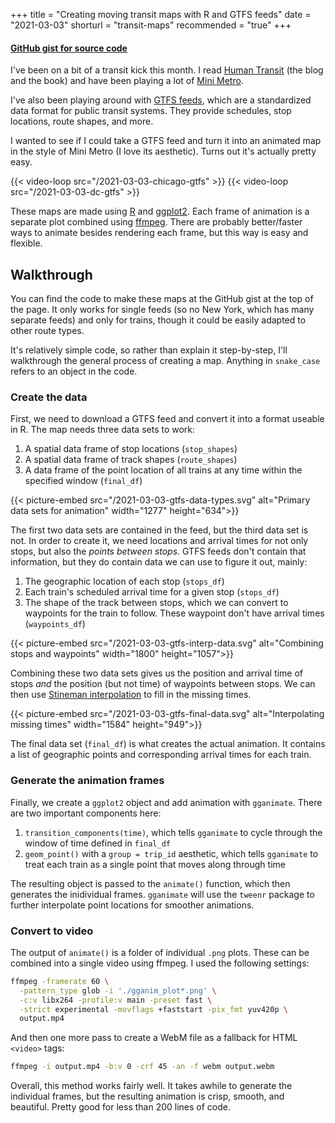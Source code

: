 +++
title = "Creating moving transit maps with R and GTFS feeds"
date = "2021-03-03"
shorturl = "transit-maps"
recommended = "true"
+++

<h4>
<a href="https://gist.github.com/dfsnow/6cef8184ed0dbccadc0cd56a0d22b8be">GitHub gist for source code</a>
</h4>

I've been on a bit of a transit kick this month. I read [Human Transit](https://humantransit.org/) (the blog and the book) and have been playing a lot of [Mini Metro](https://dinopoloclub.com/games/mini-metro/).

I've also been playing around with [GTFS feeds](https://gtfs.org/), which are a standardized data format for public transit systems. They provide schedules, stop locations, route shapes, and more. 

I wanted to see if I could take a GTFS feed and turn it into an animated map in the style of Mini Metro (I love its aesthetic). Turns out it's actually pretty easy.

{{< video-loop src="/2021-03-03-chicago-gtfs" >}}
{{< video-loop src="/2021-03-03-dc-gtfs" >}}

These maps are made using [R](https://cloud.r-project.org/) and [ggplot2](https://ggplot2.tidyverse.org/). Each frame of animation is a separate plot combined using [ffmpeg](https://ffmpeg.org/). There are probably better/faster ways to animate besides rendering each frame, but this way is easy and flexible. 

## Walkthrough

You can find the code to make these maps at the GitHub gist at the top of the page. It only works for single feeds (so no New York, which has many separate feeds) and only for trains, though it could be easily adapted to other route types.

It's relatively simple code, so rather than explain it step-by-step, I'll walkthrough the general process of creating a map. Anything in `snake_case` refers to an object in the code.

### Create the data

First, we need to download a GTFS feed and convert it into a format useable in R. The map needs three data sets to work:

1. A spatial data frame of stop locations (`stop_shapes`)
2. A spatial data frame of track shapes (`route_shapes`)
3. A data frame of the point location of all trains at any time within the specified window (`final_df`)

{{< picture-embed src="/2021-03-03-gtfs-data-types.svg" alt="Primary data sets for animation" width="1277" height="634">}}

The first two data sets are contained in the feed, but the third data set is not. In order to create it, we need locations and arrival times for not only stops, but also the *points between stops*. GTFS feeds don't contain that information, but they do contain data we can use to figure it out, mainly:

1. The geographic location of each stop (`stops_df`)
2. Each train's scheduled arrival time for a given stop (`stops_df`)
3. The shape of the track between stops, which we can convert to waypoints for the train to follow. These waypoint don't have arrival times (`waypoints_df`)

{{< picture-embed src="/2021-03-03-gtfs-interp-data.svg" alt="Combining stops and waypoints" width="1800" height="1057">}}

Combining these two data sets gives us the position and arrival time of stops *and* the position (but not time) of waypoints between stops. We can then use [Stineman interpolation](https://pages.uoregon.edu/dgavin/software/stineman.pdf) to fill in the missing times.

{{< picture-embed src="/2021-03-03-gtfs-final-data.svg" alt="Interpolating missing times" width="1584" height="949">}}

The final data set (`final_df`) is what creates the actual animation. It contains a list of geographic points and corresponding arrival times for each train.

### Generate the animation frames

Finally, we create a `ggplot2` object and add animation with `gganimate`. There are two important components here:

1. `transition_components(time)`, which tells `gganimate` to cycle through the window of time defined in `final_df`
2. `geom_point()` with a `group = trip_id` aesthetic, which tells `gganimate` to treat each train as a single point that moves along through time

The resulting object is passed to the `animate()` function, which then generates the inidividual frames. `gganimate` will use the `tweenr` package to further interpolate point locations for smoother animations. 

### Convert to video

The output of `animate()` is a folder of individual `.png` plots. These can be combined into a single video using ffmpeg. I used the following settings:

```bash
ffmpeg -framerate 60 \
  -pattern_type glob -i './gganim_plot*.png' \
  -c:v libx264 -profile:v main -preset fast \
  -strict experimental -movflags +faststart -pix_fmt yuv420p \
  output.mp4
```

And then one more pass to create a WebM file as a fallback for HTML `<video>` tags:

```bash
ffmpeg -i output.mp4 -b:v 0 -crf 45 -an -f webm output.webm
```

Overall, this method works fairly well. It takes awhile to generate the individual frames, but the resulting animation is crisp, smooth, and beautiful. Pretty good for less than 200 lines of code.
